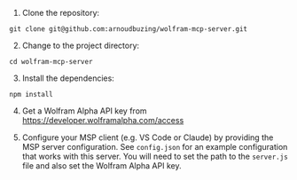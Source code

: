 1. Clone the repository:

```
git clone git@github.com:arnoudbuzing/wolfram-mcp-server.git
```

2. Change to the project directory:

```
cd wolfram-mcp-server
```

3. Install the dependencies:

```
npm install
```

4. Get a Wolfram Alpha API key from https://developer.wolframalpha.com/access

4. Configure your MSP client (e.g. VS Code or Claude) by providing the MSP server configuration. See `config.json` for an example configuration that works with this server. You will need to set the path to the `server.js` file and also set the Wolfram Alpha API key.